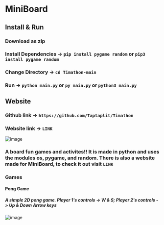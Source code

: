 # MiniBoard


## Install & Run

### Download as zip
### Install Dependencies -> ``pip install pygame random`` or ``pip3 install pygame random`` 
### Change Directory -> ``cd Timathon-main``
### Run -> ``python main.py`` or ``py main.py`` or ``python3 main.py``


## Website
### Github link -> ``https://github.com/Taptaplit/Timathon``
### Website link -> ``LINK``



![image](https://media.discordapp.net/attachments/771821245292609556/820392652779290624/unknown.png)
### A board fun games and activites!! It is made in python and uses the modules os, pygame, and random. There is also a website made for MiniBoard, to check it out visit ``LINK``

### Games

#### Pong Game
##### A simple 2D pong game. Player 1's controls -> W & S; Player 2's controls -> Up & Down Arrow keys 
![image](https://media.discordapp.net/attachments/754004845404487831/820394694176931860/unknown.png?width=449&height=428)
